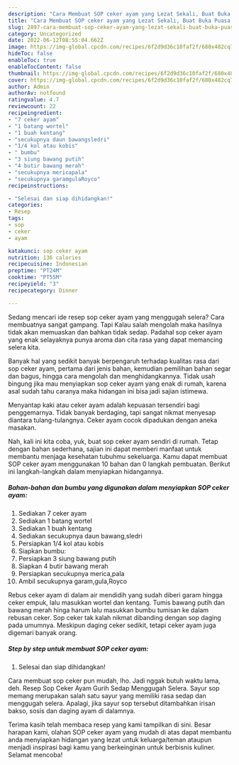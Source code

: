 ```yaml
---
description: "Cara Membuat SOP ceker ayam yang Lezat Sekali, Buat Buka Puasa Menggugah Selera"
title: "Cara Membuat SOP ceker ayam yang Lezat Sekali, Buat Buka Puasa Menggugah Selera"
slug: 2897-cara-membuat-sop-ceker-ayam-yang-lezat-sekali-buat-buka-puasa-menggugah-selera
category: Uncategorized
date: 2022-06-12T08:55:04.662Z
image: https://img-global.cpcdn.com/recipes/6f2d9d36c10faf2f/680x482cq70/sop-ceker-ayam-foto-resep-utama.jpg
hideToc: false
enableToc: true
enableTocContent: false
thumbnail: https://img-global.cpcdn.com/recipes/6f2d9d36c10faf2f/680x482cq70/sop-ceker-ayam-foto-resep-utama.jpg
cover: https://img-global.cpcdn.com/recipes/6f2d9d36c10faf2f/680x482cq70/sop-ceker-ayam-foto-resep-utama.jpg
author: Admin
authorAv: notfound
ratingvalue: 4.7
reviewcount: 22
recipeingredient:
- "7 ceker ayam"
- "1 batang wortel"
- "1 buah kentang"
- "secukupnya daun bawangsledri"
- "1/4 kol atau kobis"
- " bumbu"
- "3 siung bawang putih"
- "4 butir bawang merah"
- "secukupnya mericapala"
- "secukupnya garamgulaRoyco"
recipeinstructions:

- "Selesai dan siap dihidangkan!"
categories:
- Resep
tags:
- sop
- ceker
- ayam

katakunci: sop ceker ayam 
nutrition: 136 calories
recipecuisine: Indonesian
preptime: "PT24M"
cooktime: "PT55M"
recipeyield: "3"
recipecategory: Dinner

---
```



Sedang mencari ide resep sop ceker ayam yang menggugah selera? Cara membuatnya sangat gampang. Tapi Kalau salah mengolah maka hasilnya tidak akan memuaskan dan bahkan tidak sedap. Padahal sop ceker ayam yang enak selayaknya punya aroma dan cita rasa yang dapat memancing selera kita.


Banyak hal yang sedikit banyak berpengaruh terhadap kualitas rasa dari sop ceker ayam, pertama dari jenis bahan, kemudian pemilihan bahan segar dan bagus, hingga cara mengolah dan menghidangkannya. Tidak usah bingung jika mau menyiapkan sop ceker ayam yang enak di rumah, karena asal sudah tahu caranya maka hidangan ini bisa jadi sajian istimewa.

Menyantap kaki atau ceker ayam adalah kepuasan tersendiri bagi penggemarnya. Tidak banyak berdaging, tapi sangat nikmat menyesap diantara tulang-tulangnya. Ceker ayam cocok dipadukan dengan aneka masakan.


Nah, kali ini kita coba, yuk, buat sop ceker ayam sendiri di rumah. Tetap dengan bahan sederhana, sajian ini dapat memberi manfaat untuk membantu menjaga kesehatan tubuhmu sekeluarga. Kamu dapat membuat SOP ceker ayam menggunakan 10 bahan dan 0 langkah pembuatan. Berikut ini langkah-langkah dalam menyiapkan hidangannya.

<!--inarticleads1-->

##### Bahan-bahan dan bumbu yang digunakan dalam menyiapkan SOP ceker ayam:

1. Sediakan 7 ceker ayam
1. Sediakan 1 batang wortel
1. Sediakan 1 buah kentang
1. Sediakan secukupnya daun bawang,sledri
1. Persiapkan 1/4 kol atau kobis
1. Siapkan  bumbu:
1. Persiapkan 3 siung bawang putih
1. Siapkan 4 butir bawang merah
1. Persiapkan secukupnya merica,pala
1. Ambil secukupnya garam,gula,Royco


Rebus ceker ayam di dalam air mendidih yang sudah diberi garam hingga ceker empuk, lalu masukkan wortel dan kentang. Tumis bawang putih dan bawang merah hinga harum lalu masukkan bumbu tumisan ke dalam rebusan ceker. Sop ceker tak kalah nikmat dibanding dengan sop daging pada umumnya. Meskipun daging ceker sedikit, tetapi ceker ayam juga digemari banyak orang. 

<!--inarticleads2-->

##### Step by step untuk membuat SOP ceker ayam:


1. Selesai dan siap dihidangkan!

Cara membuat sop ceker pun mudah, lho. Jadi nggak butuh waktu lama, deh. Resep Sop Ceker Ayam Gurih Sedap Menggugah Selera. Sayur sop memang merupakan salah satu sayur yang memiliki rasa sedap dan menggugah selera. Apalagi, jika sayur sop tersebut ditambahkan irisan bakso, sosis dan daging ayam di dalamnya. 

Terima kasih telah membaca resep yang kami tampilkan di sini. Besar harapan kami, olahan SOP ceker ayam yang mudah di atas dapat membantu anda menyiapkan hidangan yang lezat untuk keluarga/teman ataupun menjadi inspirasi bagi kamu yang berkeinginan untuk berbisnis kuliner. Selamat mencoba!
